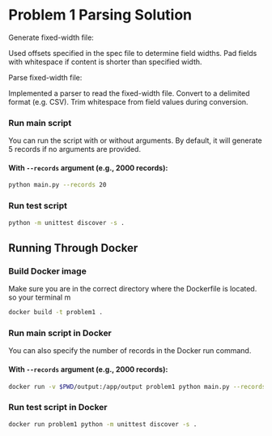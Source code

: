 
# Problem 1 Parsing Solution

Generate fixed-width file:

Used offsets specified in the spec file to determine field widths.
Pad fields with whitespace if content is shorter than specified width.


Parse fixed-width file:

Implemented a parser to read the fixed-width file.
Convert to a delimited format (e.g. CSV).
Trim whitespace from field values during conversion.

### Run main script
You can run the script with or without arguments. By default, it will generate 5 records if no arguments are provided.

#### With `--records` argument (e.g., 2000 records):
```bash
python main.py --records 20
```

### Run test script
```bash
python -m unittest discover -s .
```

## Running Through Docker

### Build Docker image
Make sure you are in the correct directory where the Dockerfile is located. so your terminal m
```bash
docker build -t problem1 .
```

### Run main script in Docker
You can also specify the number of records in the Docker run command.


#### With `--records` argument (e.g., 2000 records):
```bash
docker run -v $PWD/output:/app/output problem1 python main.py --records 20
```

### Run test script in Docker
```bash
docker run problem1 python -m unittest discover -s .
```
